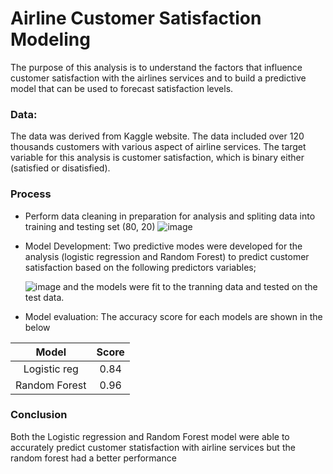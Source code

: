 # Airline Customer Satisfaction Modeling 
The purpose of this analysis is to understand the factors that influence customer satisfaction with the airlines services and to build a predictive model that can be used to forecast satisfaction levels.

### Data:
The data was derived from Kaggle website. The data included over 120 thousands customers with various aspect of airline services. The target variable for this analysis is customer satisfaction, which is binary either (satisfied or disatisfied).

### Process 
- Perform data cleaning in preparation for analysis and spliting data into training and testing set (80, 20)
    ![image](https://user-images.githubusercontent.com/100509275/211209150-1f19b363-16a1-4f73-9eff-c867aaa9326e.png)

- Model Development:  Two predictive modes were developed for the analysis (logistic regression and Random Forest) to predict customer satisfaction based on the following predictors variables;

    ![image](https://user-images.githubusercontent.com/100509275/211209049-dda0bf70-6ad6-4bef-9b1d-53dcddc21480.png)
and the models were fit to the tranning data and tested on the test data.

- Model evaluation: The accuracy score for each models are shown in the below 

| Model | Score   | 
| :-----: | :---: | 
| Logistic reg | 0.84 | 
| Random Forest | 0.96 | 


### Conclusion 
Both the Logistic regression and Random Forest model were able to accurately predict customer statisfaction with airline services but the random forest had a better performance 

